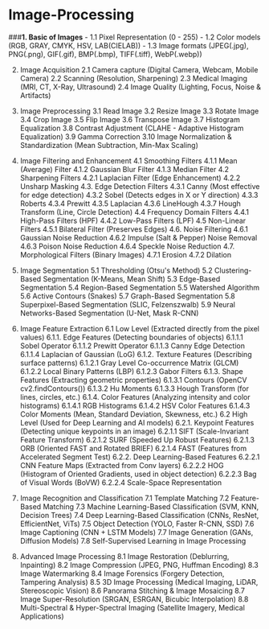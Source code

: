 # Image-Processing

###**1. Basic of Images**
	- 1.1 Pixel Representation (0 - 255)
	- 1.2 Color models (RGB, GRAY, CMYK, HSV, LAB(CIELAB))
	- 1.3 Image formats (JPEG(.jpg), PNG(.png), GIF(.gif), BMP(.bmp), TIFF(.tiff), WebP(.webp))

2. Image Acquisition
	2.1 Camera capture (Digital Camera, Webcam, Mobile Camera)
	2.2 Scanning (Resolution, Sharpening)
	2.3 Medical Imaging (MRI, CT, X-Ray, Ultrasound)
	2.4 Image Quality (Lighting, Focus, Noise & Artifacts)

3. Image Preprocessing
	3.1 Read Image
	3.2 Resize Image
	3.3 Rotate Image
	3.4 Crop Image
	3.5 Flip Image
	3.6 Transpose Image
	3.7 Histogram Equalization
	3.8 Contrast Adjustment (CLAHE - Adaptive Histogram Equalization)
	3.9 Gamma Correction
	3.10 Image Normalization & Standardization (Mean Subtraction, Min-Max Scaling)

4. Image Filtering and Enhancement
	4.1 Smoothing Filters
		4.1.1 Mean (Average) Filter
		4.1.2 Gaussian Blur Filter
		4.1.3 Median Filter
	4.2 Sharpening Filters
		4.2.1 Laplacian Filter (Edge Enhancement)
		4.2.2 Unsharp Masking
	4.3. Edge Detection Filters
		4.3.1 Canny (Most effective for edge detection)
		4.3.2 Sobel (Detects edges in X or Y direction)
		4.3.3 Roberts
		4.3.4 Prewitt
		4.3.5 Laplacian
		4.3.6 LineHough
		4.3.7 Hough Transform (Line, Circle Detection)
	4.4 Frequency Domain Filters
		4.4.1 High-Pass Filters (HPF)
		4.4.2 Low-Pass Filters (LPF)
	4.5 Non-Linear Filters
		4.5.1 Bilateral Filter (Preserves Edges)
	4.6. Noise Filtering
		4.6.1 Gaussian Noise Reduction
		4.6.2 Impulse (Salt & Pepper) Noise Removal
		4.6.3 Poison Noise Reduction
		4.6.4 Speckle Noise Reduction
	4.7. Morphological Filters (Binary Images)
		4.7.1 Erosion
		4.7.2 Dilation

5. Image Segmentation
	5.1 Thresholding (Otsu's Method)
	5.2 Clustering-Based Segmentation (K-Means, Mean Shift)
	5.3 Edge-Based Segmentation
	5.4 Region-Based Segmentation
	5.5 Watershed Algorithm
	5.6 Active Contours (Snakes)
	5.7 Graph-Based Segmentation
	5.8 Superpixel-Based Segmentation (SLIC, Felzenszwalb)
	5.9 Neural Networks-Based Segmentation (U-Net, Mask R-CNN)

6. Image Feature Extraction
	6.1 Low Level (Extracted directly from the pixel values)
		6.1.1. Edge Features (Detecting boundaries of objects)
			6.1.1.1 Sobel Operator
			6.1.1.2 Prewitt Operator
			6.1.1.3 Canny Edge Detection
			6.1.1.4 Laplacian of Gaussian (LoG)
		6.1.2. Texture Features (Describing surface patterns)
			6.1.2.1 Gray Level Co-occurrence Matrix (GLCM)
			6.1.2.2 Local Binary Patterns (LBP)
			6.1.2.3 Gabor Filters
		6.1.3. Shape Features (Extracting geometric properties)
			6.1.3.1 Contours (OpenCV cv2.findContours())
			6.1.3.2 Hu Moments
			6.1.3.3 Hough Transform (for lines, circles, etc.)
		6.1.4. Color Features (Analyzing intensity and color histograms)
			6.1.4.1 RGB Histograms
			6.1.4.2 HSV Color Features
			6.1.4.3 Color Moments (Mean, Standard Deviation, Skewness, etc.)
	6.2 High Level (Used for Deep Learning and AI models)
		6.2.1. Keypoint Features (Detecting unique keypoints in an image)
			6.2.1.1 SIFT (Scale-Invariant Feature Transform)
			6.2.1.2 SURF (Speeded Up Robust Features)
			6.2.1.3 ORB (Oriented FAST and Rotated BRIEF)
			6.2.1.4 FAST (Features from Accelerated Segment Test)
		6.2.2. Deep Learning-Based Features
			6.2.2.1 CNN Feature Maps (Extracted from Conv layers)
			6.2.2.2 HOG (Histogram of Oriented Gradients, used in object detection)
			6.2.2.3 Bag of Visual Words (BoVW)
			6.2.2.4 Scale-Space Representation

7. Image Recognition and Classification
	7.1 Template Matching
	7.2 Feature-Based Matching
	7.3 Machine Learning-Based Classification (SVM, KNN, Decision Trees)
	7.4 Deep Learning-Based Classification (CNNs, ResNet, EfficientNet, ViTs)
	7.5 Object Detection (YOLO, Faster R-CNN, SSD)
	7.6 Image Captioning (CNN + LSTM Models)
	7.7 Image Generation (GANs, Diffusion Models)
	7.8 Self-Supervised Learning in Image Processing

8. Advanced Image Processing
	8.1 Image Restoration (Deblurring, Inpainting)
	8.2 Image Compression (JPEG, PNG, Huffman Encoding)
	8.3 Image Watermarking
	8.4 Image Forensics (Forgery Detection, Tampering Analysis)
	8.5 3D Image Processing (Medical Imaging, LiDAR, Stereoscopic Vision)
	8.6 Panorama Stitching & Image Mosaicing
	8.7 Image Super-Resolution (SRGAN, ESRGAN, Bicubic Interpolation)
	8.8 Multi-Spectral & Hyper-Spectral Imaging (Satellite Imagery, Medical Applications)

